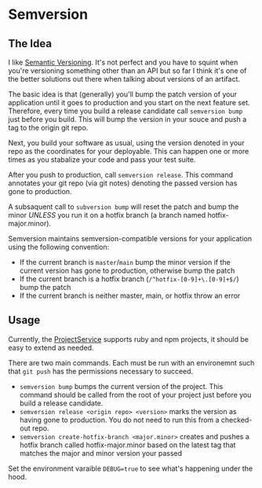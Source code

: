 # Semversion

## The Idea

I like [Semantic Versioning](https://semver.org/).  It's not perfect and you have to squint when you're versioning something other than an API but so far I think it's one of the better solutions out there when talking about versions of an artifact.

The basic idea is that (generally) you'll bump the patch version of your application until it goes to production and you start on the next feature set.  Therefore, every time you build a release candidate call `semversion bump` just before you build.  This will bump the version in your souce and push a tag to the origin git repo.

Next, you build your software as usual, using the version denoted in your repo as the coordinates for your deployable.  This can happen one or more times as you stabalize your code and pass your test suite.

After you push to production, call `semversion release`.  This command annotates your git repo (via git notes) denoting the passed version has gone to production.

A subsaquent call to `subversion bump` will reset the patch and bump the minor *UNLESS* you run it on a hotfix branch (a branch named hotfix-major.minor).

Semversion maintains semversion-compatible versions for your application using the following convention:

* If the current branch is `master`/`main` bump the minor version if the current version has gone to production, otherwise bump the patch
* If the current branch is a hotfix branch (`/^hotfix-[0-9]+\.[0-9]+$/`) bump the patch
* If the current branch is neither master, main, or hotfix throw an error

## Usage

Currently, the [ProjectService](lib/semversion/project_service.rb) supports ruby and npm projects, it should be easy to extend as needed.

There are two main commands.  Each must be run with an environemnt such that `git push` has the permissions necessary to succeed.

* `semversion bump` bumps the current version of the project.  This command should be called from the root of your project just before you build a release candidate.
* `semversion release <origin repo> <version>` marks the version as having gone to production.  You do not need to run this from a checked-out repo.
* `semversion create-hotfix-branch <major.minor>` creates and pushes a hotfix branch called hotfix-major.minor based on the latest tag that matches the major and minor version your passed

Set the environment varaible `DEBUG=true` to see what's happening under the hood.
